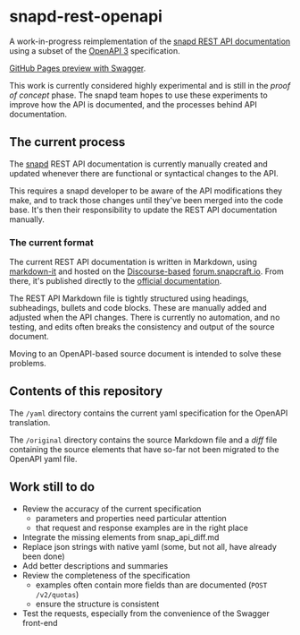 # snapd-rest-openapi

A work-in-progress reimplementation of the [snapd REST API documentation](https://snapcraft.io/docs/snapd-api) using a subset of the [OpenAPI 3](https://swagger.io/specification/) specification.

[GitHub Pages preview with Swagger](https://degville.github.io/snapd-rest-openapi/).

This work is currently considered highly experimental and is still in the _proof of concept_ phase. The snapd team hopes to use these experiments to improve how the API is documented, and the processes behind API documentation. 

## The current process

The [snapd](https://github.com/canonical/snapd/) REST API documentation is currently manually created and updated whenever there are functional or syntactical changes to the API.

This requires a snapd developer to be aware of the API modifications they make, and to track those changes until they've been merged into the code base. It's then their responsibility to update the REST API documentation manually.

### The current format

The current REST API documentation is written in Markdown, using [markdown-it](https://github.com/markdown-it/markdown-it) and hosted on the [Discourse-based](https://www.discourse.org/) [forum.snapcraft.io](https://forum.snapcraft.io/t/snapd-rest-api/17954). From there, it's published directly to the [official documentation](https://snapcraft.io/docs).

The REST API Markdown file is tightly structured using headings, subheadings, bullets and code blocks. These are manually added and adjusted when the API changes. There is currently no automation, and no testing, and edits often breaks the consistency and output of the source document.

Moving to an OpenAPI-based source document is intended to solve these problems.

## Contents of this repository

The `/yaml` directory contains the current yaml specification for the OpenAPI translation.

The `/original` directory contains the source Markdown file and a _diff_ file containing the source elements that have so-far not been migrated to the OpenAPI yaml file.

## Work still to do

- Review the accuracy of the current specification
  - parameters and properties need particular attention 
  - that request and response examples are in the right place
- Integrate the missing elements from snap_api_diff.md
- Replace json strings with native yaml (some, but not all, have already been done)
- Add better descriptions and summaries
- Review the completeness of the specification
  - examples often contain more fields than are documented (`POST /v2/quotas`)
  - ensure the structure is consistent
- Test the requests, especially from the convenience of the Swagger front-end
